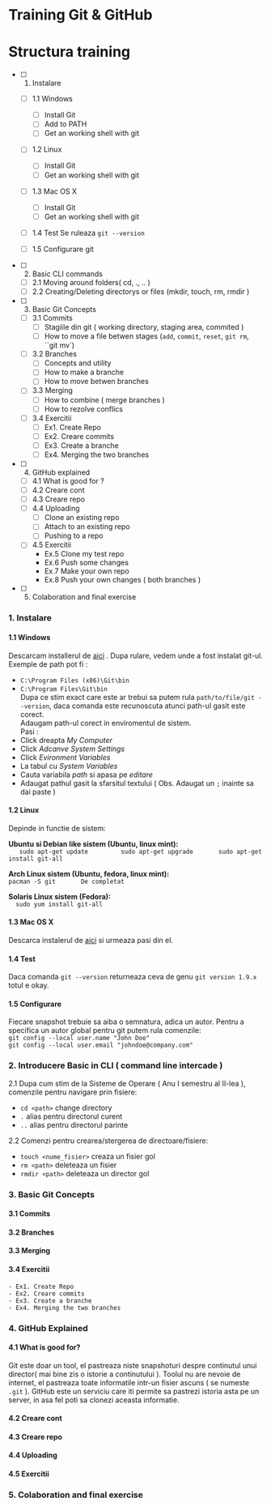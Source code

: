 # Training Git & GitHub 

# Structura training
- [ ] 1. Instalare
    - [ ] 1.1 Windows
        - [ ] Install Git
        - [ ] Add to PATH
        - [ ] Get an working shell with git
    - [ ] 1.2 Linux
        - [ ] Install Git
        - [ ] Get an working shell with git
    - [ ] 1.3 Mac OS X
        - [ ] Install Git
        - [ ] Get an working shell with git

    - [ ] 1.4 Test
        Se ruleaza `git --version`

    - [ ] 1.5 Configurare git 
    
    
- [ ] 2. Basic CLI commands
    - [ ] 2.1 Moving around folders( cd, ., .. )
    - [ ] 2.2 Creating/Deleting directorys or files (mkdir, touch, rm, rmdir )
    
- [ ] 3. Basic Git Concepts  
    - [ ] 3.1 Commits  
        - [ ] Stagiile din git ( working directory, staging area, commited )  
        - [ ] How to move a file betwen stages (`add`, `commit`, `reset`, `git rm`, ``git mv`)
    - [ ] 3.2 Branches 
        - [ ] Concepts and utility
        - [ ] How to make a branche 
        - [ ] How to move betwen branches
    - [ ] 3.3 Merging 
        - [ ] How to combine ( merge branches )
        - [ ] How to rezolve conflics
    - [ ] 3.4 Exercitii
        - [ ] Ex1. Create Repo
        - [ ] Ex2. Creare commits
        - [ ] Ex3. Create a branche
        - [ ] Ex4. Merging the two branches
  
- [ ] 4. GitHub explained
    - [ ] 4.1 What is good for ?
    - [ ] 4.2 Creare cont
    - [ ] 4.3 Creare repo
    - [ ] 4.4 Uploading
        - [ ] Clone an existing repo
        - [ ] Attach to an existing repo
        - [ ] Pushing to a repo
    - [ ] 4.5 Exercitii
        - Ex.5 Clone my test repo
        - Ex.6 Push some changes
        - Ex.7 Make your own repo
        - Ex.8 Push your own changes ( both branches )
- [ ] 5. Colaboration and final exercise


### 1. Instalare

#### 1.1 Windows
Descarcam installerul de [aici](http://git-scm.com/download) .
Dupa rulare, vedem unde a fost instalat git-ul.    
Exemple de path pot fi :   
- `C:\Program Files (x86)\Git\bin`   
- `C:\Program Files\Git\bin`    
Dupa ce stim exact care este ar trebui sa putem rula `path/to/file/git --version`, daca comanda este    recunoscuta atunci path-ul gasit este corect.   
Adaugam path-ul corect  in enviromentul de sistem.   
Pasi :   
- Click dreapta *My Computer*       
- Click *Adcanve System Settings*    
- Click *Evironment Variables*    
- La tabul cu *System Variables*        
- Cauta variabila *path* si apasa pe *editare*   
- Adaugat pathul gasit la sfarsitul textului ( Obs. Adaugat un `;` inainte sa dai paste )   
   
#### 1.2 Linux     
Depinde in functie de sistem:    
     
**Ubuntu si Debian like sistem (Ubuntu, linux mint):**    
`   
sudo apt-get update        
sudo apt-get upgrade      
sudo apt-get install git-all       
`
      
**Arch Linux sistem (Ubuntu, fedora, linux mint):**   
`
pacman -S git      
De completat   
`   

**Solaris Linux sistem (Fedora):**   
`  
sudo yum install git-all   
`  

#### 1.3 Mac OS X    
Descarca instalerul de [aici](http://git-scm.com/download) si urmeaza pasi din el.

#### 1.4 Test
Daca comanda `git --version` returneaza ceva de genu `git version 1.9.x` totul e okay.
    
#### 1.5 Configurare
Fiecare snapshot trebuie sa aiba o semnatura, adica un autor.
Pentru a specifica un autor global pentru git putem rula comenzile:  
`git config --local user.name "John Doe"`  
`git config --local user.email "johndoe@company.com"`  
     
    
### 2. Introducere Basic in CLI ( command line intercade  )
2.1 Dupa cum stim de la Sisteme de Operare ( Anu I semestru al II-lea ), comenzile pentru navigare prin fisiere:
- `cd <path>`  change directory
- `.`  alias pentru directorul curent
- `..`  alias pentru directorul parinte
  
2.2 Comenzi pentru crearea/stergerea de directoare/fisiere:
- `touch <nume_fisier>`  creaza un fisier gol
- `rm <path>` deleteaza un fisier
- `rmdir <path>` deleteaza un director gol

### 3. Basic Git Concepts
#### 3.1 Commits
#### 3.2 Branches
#### 3.3 Merging 
#### 3.4 Exercitii 
    - Ex1. Create Repo
    - Ex2. Creare commits
    - Ex3. Create a branche
    - Ex4. Merging the two branches


### 4. GitHub Explained
   
#### 4.1 What is good for?
Git este doar un tool, el pastreaza niste snapshoturi despre continutul unui director( mai bine zis o istorie a continutului ). Toolul nu are nevoie de internet, el pastreaza toate informatile intr-un fisier ascuns ( se numeste `.git` ).
    GitHub este un serviciu care iti permite sa pastrezi istoria asta pe un server, in asa fel poti sa clonezi aceasta informatie.


#### 4.2 Creare cont
#### 4.3 Creare repo
#### 4.4 Uploading 
#### 4.5 Exercitii

### 5. Colaboration and final exercise

    









